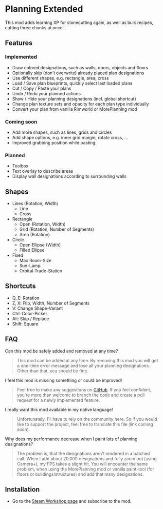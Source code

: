 # Planning Extended

This mod adds learning XP for stonecutting again, as well as bulk recipes, cutting three chunks at once.

## Features

### Implemented

- Draw colored designations, such as walls, doors, objects and floors
- Optionally skip (don't overwrite) already placed plan designations
- Use different shapes, e.g. rectangle, area, cross
- Load / Save plan blueprints, quickly select last loaded plans
- Cut / Copy / Paste your plans
- Undo / Redo your planned actions
- Show / Hide your planning designations (incl. global shortcut)
- Change plan texture sets and opacity for each plan type individually
- Convert your plan from vanilla Rimworld or MorePlanning mod

### Coming soon

- Add more shapes, such as lines, grids and circles
- Add shape options, e.g. inner grid margin, rotate cross, ...
- Improved grabbing position while pasting

### Planned

- Toolbox
- Text overlay to describe areas
- Display wall designations according to surrounding walls

## Shapes

- Lines (Rotation, Width)
  - Line
  - Cross
- Rectangle
  - Open (Rotation, Width)
  - Grid (Rotation, Number of Segments)
  - Area (Rotation)
- Circle
  - Open Ellipse (Width)
  - Filled Ellipse
- Fixed
  - Max Room-Size
  - Sun-Lamp
  - Orbital-Trade-Station

## Shortcuts
- Q, E: Rotation
- Z, X: Flip, Width, Number of Segments
- V: Change Shape-Variant
- Ctrl: Color-Picker
- Alt: Skip / Replace
- Shift: Square

## FAQ

Can this mod be safely added and removed at any time?

> This mod can be added at any time. By removing this mod you will get a one-time error message and lose all your planning designations. Other than that, you should be fine.

I feel this mod is missing something or could be improved!
> Feel free to make any suggestions on [GitHub](https://github.com/Scherub/rw-planning-extended/). If you feel confident, you're more than welcome to branch the code and create a pull request for a newly implemented feature.


I really want this mod available in my native language!
> Unfortunately, I'll have to rely on the community here. So if you would like to support the project, feel free to translate this file (link coming soon).

Why does my performance decrease when I paint lots of planning designations?
> The problem is, that the designations aren't rendered in a batched call. When I add about 20.000 designations and fully zoom out (using Camera+), my FPS takes a slight hit. You will encounter the same problem, when using the MorePlanning mod or vanilla paint-tool (for floors or buildings/structures) and add that many designations.

## Installation

* Go to the [Steam Workshop page](https://steamcommunity.com/sharedfiles/filedetails/?id=2877392159) and subscribe to the mod.